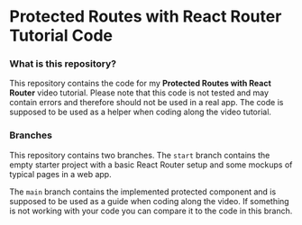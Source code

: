 # Protected Routes with React Router Tutorial Code

### What is this repository?

This repository contains the code for my **Protected Routes with React Router** video tutorial. Please note that this code is not tested and may contain errors and therefore should not be used in a real app. The code is supposed to be used as a helper when coding along the video tutorial.

### Branches

This repository contains two branches.
The `start` branch contains the empty starter project with a basic React Router setup and some mockups of typical pages in a web app.

The `main` branch contains the implemented protected component and is supposed to be used as a guide when coding along the video. If something is not working with your code you can compare it to the code in this branch.
